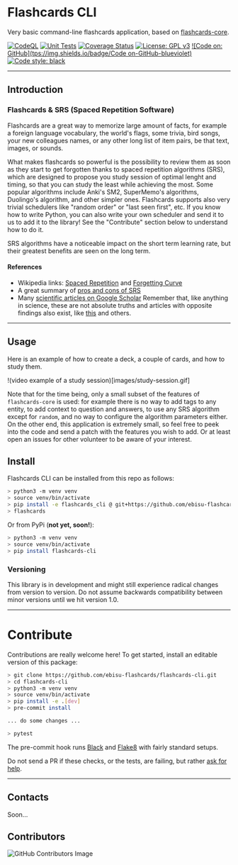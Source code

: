 # Flashcards CLI

Very basic command-line flashcards application, based on [flashcards-core](https://github.com/ebisu-flashcards/flashcards-core).

[![CodeQL](https://github.com/ebisu-flashcards/flashcards-cli/actions/workflows/codeql.yml/badge.svg)](https://github.com/ebisu-flashcards/flashcards-cli/actions/workflows/codeql.yml)   [![Unit Tests](https://github.com/ebisu-flashcards/flashcards-cli/actions/workflows/tests.yml/badge.svg)](https://github.com/ebisu-flashcards/flashcards-cli/actions/workflows/tests.yml)  [![Coverage Status](https://coveralls.io/repos/github/ebisu-flashcards/flashcards-cli/badge.svg)](https://coveralls.io/github/ebisu-flashcards/flashcards-cli)  [![License: GPL v3](https://img.shields.io/badge/License-GPLv3-blue.svg)](https://www.gnu.org/licenses/gpl-3.0)     [![Code on: GitHub](tps://img.shields.io/badge/Code on-GitHub-blueviolet)](https://github.com/ebisu-flashcards/flashcards-cli)   <a href="https://github.com/psf/black"><img alt="Code style: black" src="https://img.shields.io/badge/code%20style-black-000000.svg"></a>

-----------------------------------------

## Introduction

### Flashcards & SRS (Spaced Repetition Software)

Flashcards are a great way to memorize large amount of facts, for example a foreign language vocabulary, the world's flags, some trivia, bird songs, your new colleagues names, or any other long list of item pairs, be that text, images, or sounds.

What makes flashcards so powerful is the possibility to review them as soon as they start to get forgotten thanks to spaced repetition algorithms (SRS), which are designed to propose you study session of optimal lenght and timing, so that you can study the least while achieving the most. Some popular algorithms include Anki's SM2, SuperMemo's algorithms, Duolingo's algorithm, and other simpler ones. Flashcards supports also very trivial schedulers like "random order" or "last seen first", etc. If you know how to write Python, you can also write your own scheduler and send it to us to add it to the library! See the "Contribute" section below to understand how to do it.

SRS algorithms have a noticeable impact on the short term learning rate, but their greatest benefits are seen on the long term.

#### References

- Wikipedia links: [Spaced Repetition](https://en.wikipedia.org/wiki/Spaced_repetition) and [Forgetting Curve](https://www.semanticscholar.org/paper/Spaced-retrieval%3A-absolute-spacing-enhances-of-Karpicke-Bauernschmidt/23c01da059b9eb8be667930bddddc2033e719e31)
- A great summary of [pros and cons of SRS](https://www.sinosplice.com/life/archives/2021/02/07/srs-flashcards-pros-and-cons)
- Many [scientific articles on Google Scholar](https://scholar.google.com/scholar?hl=it&as_sdt=0%2C5&q=spaced+repetition&btnG=) Remember that, like anything in science, these are not absolute truths and articles with opposite findings also exist, like [this](https://www.semanticscholar.org/paper/Spaced-retrieval%3A-absolute-spacing-enhances-of-Karpicke-Bauernschmidt/23c01da059b9eb8be667930bddddc2033e719e31) and others.


-----------------------------

## Usage

Here is an example of how to create a deck, a couple of cards, and how to study them.

!(video example of a study session)[images/study-session.gif]

Note that for the time being, only a small subset of the features of `flashcards-core` is used: for example there is no way to add tags to any entity, to add context to question and answers, to use any SRS algorithm except for `random`, and no way to configure the algorithm parameters either. On the other end, this application is extremely small, so feel free to peek into the code and send a patch with the features you wish to add. Or at least open an issues for other volunteer to be aware of your interest.


## Install

Flashcards CLI can be installed from this repo as follows:

```bash
> python3 -m venv venv
> source venv/bin/activate
> pip install -e flashcards_cli @ git+https://github.com/ebisu-flashcards/flashcards-cli.git#egg=flashcards_cli
> flashcards
```

Or from PyPi (**not yet, soon!**):

```bash
> python3 -m venv venv
> source venv/bin/activate
> pip install flashcards-cli
```

### Versioning

This library is in development and might still experience radical changes from version to version. Do not assume backwards compatibility between minor versions until we hit version 1.0.

-----------------------------

# Contribute

Contributions are really welcome here! To get started, install an editable version of this package:

```bash
> git clone https://github.com/ebisu-flashcards/flashcards-cli.git
> cd flashcards-cli
> python3 -m venv venv
> source venv/bin/activate
> pip install -e .[dev]
> pre-commit install

... do some changes ...

> pytest
```

The pre-commit hook runs [Black](https://black.readthedocs.io/en/stable/) and 
[Flake8](https://flake8.pycqa.org/en/latest/) with fairly standard setups.

Do not send a PR if these checks, or the tests, are failing, but rather 
[ask for help](https://github.com/ebisu-flashcards/flashcards-cli/issues/new).

-------------------------------------

## Contacts

Soon...

## Contributors

![GitHub Contributors Image](https://contrib.rocks/image?repo=ebisu-flashcards/flashcards-cli)
